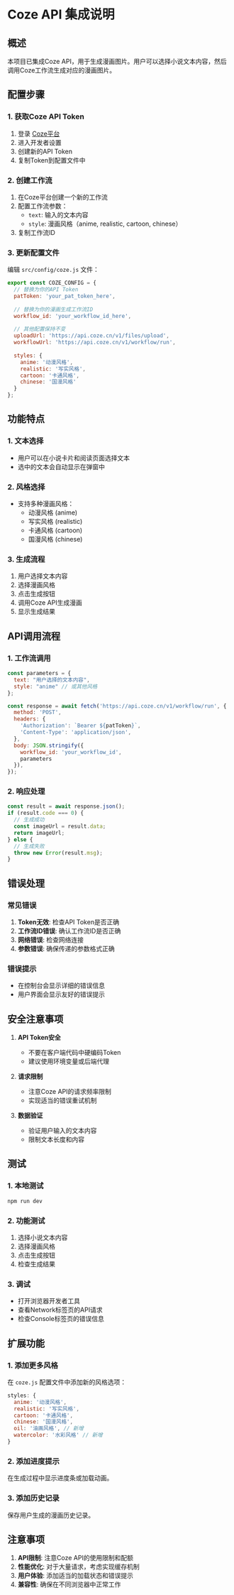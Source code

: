 # Coze API 集成说明

## 概述

本项目已集成Coze API，用于生成漫画图片。用户可以选择小说文本内容，然后调用Coze工作流生成对应的漫画图片。

## 配置步骤

### 1. 获取Coze API Token

1. 登录 [Coze平台](https://www.coze.cn/)
2. 进入开发者设置
3. 创建新的API Token
4. 复制Token到配置文件中

### 2. 创建工作流

1. 在Coze平台创建一个新的工作流
2. 配置工作流参数：
   - `text`: 输入的文本内容
   - `style`: 漫画风格（anime, realistic, cartoon, chinese）
3. 复制工作流ID

### 3. 更新配置文件

编辑 `src/config/coze.js` 文件：

```javascript
export const COZE_CONFIG = {
  // 替换为你的API Token
  patToken: 'your_pat_token_here',
  
  // 替换为你的漫画生成工作流ID
  workflow_id: 'your_workflow_id_here',
  
  // 其他配置保持不变
  uploadUrl: 'https://api.coze.cn/v1/files/upload',
  workflowUrl: 'https://api.coze.cn/v1/workflow/run',
  
  styles: {
    anime: '动漫风格',
    realistic: '写实风格', 
    cartoon: '卡通风格',
    chinese: '国漫风格'
  }
};
```

## 功能特点

### 1. 文本选择
- 用户可以在小说卡片和阅读页面选择文本
- 选中的文本会自动显示在弹窗中

### 2. 风格选择
- 支持多种漫画风格：
  - 动漫风格 (anime)
  - 写实风格 (realistic)
  - 卡通风格 (cartoon)
  - 国漫风格 (chinese)

### 3. 生成流程
1. 用户选择文本内容
2. 选择漫画风格
3. 点击生成按钮
4. 调用Coze API生成漫画
5. 显示生成结果

## API调用流程

### 1. 工作流调用
```javascript
const parameters = {
  text: "用户选择的文本内容",
  style: "anime" // 或其他风格
};

const response = await fetch('https://api.coze.cn/v1/workflow/run', {
  method: 'POST',
  headers: {
    'Authorization': `Bearer ${patToken}`,
    'Content-Type': 'application/json',
  },
  body: JSON.stringify({
    workflow_id: 'your_workflow_id',
    parameters
  }),
});
```

### 2. 响应处理
```javascript
const result = await response.json();
if (result.code === 0) {
  // 生成成功
  const imageUrl = result.data;
  return imageUrl;
} else {
  // 生成失败
  throw new Error(result.msg);
}
```

## 错误处理

### 常见错误
1. **Token无效**: 检查API Token是否正确
2. **工作流ID错误**: 确认工作流ID是否正确
3. **网络错误**: 检查网络连接
4. **参数错误**: 确保传递的参数格式正确

### 错误提示
- 在控制台会显示详细的错误信息
- 用户界面会显示友好的错误提示

## 安全注意事项

1. **API Token安全**
   - 不要在客户端代码中硬编码Token
   - 建议使用环境变量或后端代理

2. **请求限制**
   - 注意Coze API的请求频率限制
   - 实现适当的错误重试机制

3. **数据验证**
   - 验证用户输入的文本内容
   - 限制文本长度和内容

## 测试

### 1. 本地测试
```bash
npm run dev
```

### 2. 功能测试
1. 选择小说文本内容
2. 选择漫画风格
3. 点击生成按钮
4. 检查生成结果

### 3. 调试
- 打开浏览器开发者工具
- 查看Network标签页的API请求
- 检查Console标签页的错误信息

## 扩展功能

### 1. 添加更多风格
在 `coze.js` 配置文件中添加新的风格选项：

```javascript
styles: {
  anime: '动漫风格',
  realistic: '写实风格',
  cartoon: '卡通风格',
  chinese: '国漫风格',
  oil: '油画风格', // 新增
  watercolor: '水彩风格' // 新增
}
```

### 2. 添加进度提示
在生成过程中显示进度条或加载动画。

### 3. 添加历史记录
保存用户生成的漫画历史记录。

## 注意事项

1. **API限制**: 注意Coze API的使用限制和配额
2. **性能优化**: 对于大量请求，考虑实现缓存机制
3. **用户体验**: 添加适当的加载状态和错误提示
4. **兼容性**: 确保在不同浏览器中正常工作 